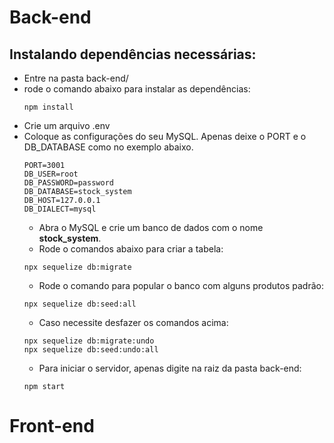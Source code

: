 # Back-end
## Instalando dependências necessárias:
 - Entre na pasta back-end/
 - rode o comando abaixo para instalar as dependências: 
   ```
   npm install
   ```
 - Crie um arquivo .env
 - Coloque as configurações do seu MySQL. Apenas deixe o PORT e o DB_DATABASE como no exemplo abaixo.
   ```
   PORT=3001
   DB_USER=root
   DB_PASSWORD=password
   DB_DATABASE=stock_system
   DB_HOST=127.0.0.1
   DB_DIALECT=mysql
   ```
   - Abra o MySQL e crie um banco de dados com o nome **stock_system**.
   - Rode o comandos abaixo para criar a tabela:
   ```
   npx sequelize db:migrate
   ```
   - Rode o comando para popular o banco com alguns produtos padrão:
   ```
   npx sequelize db:seed:all
   ```
   - Caso necessite desfazer os comandos acima:
   ```
   npx sequelize db:migrate:undo
   npx sequelize db:seed:undo:all
   ```
   - Para iniciar o servidor, apenas digite na raiz da pasta back-end:
   ```
   npm start
   ```
# Front-end
